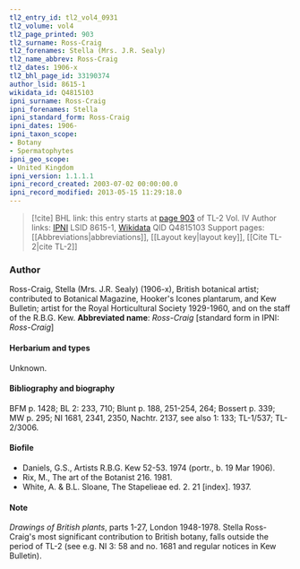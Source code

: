 ```yaml
---
tl2_entry_id: tl2_vol4_0931
tl2_volume: vol4
tl2_page_printed: 903
tl2_surname: Ross-Craig
tl2_forenames: Stella (Mrs. J.R. Sealy)
tl2_name_abbrev: Ross-Craig
tl2_dates: 1906-x
tl2_bhl_page_id: 33190374
author_lsid: 8615-1
wikidata_id: Q4815103
ipni_surname: Ross-Craig
ipni_forenames: Stella
ipni_standard_form: Ross-Craig
ipni_dates: 1906-
ipni_taxon_scope: 
- Botany
- Spermatophytes
ipni_geo_scope: 
- United Kingdom
ipni_version: 1.1.1.1
ipni_record_created: 2003-07-02 00:00:00.0
ipni_record_modified: 2013-05-15 11:29:18.0
---
```


> [!cite] BHL link: this entry starts at [page 903](https://www.biodiversitylibrary.org/page/33190374) of TL-2 Vol. IV
> Author links: [IPNI](https://www.ipni.org/a/8615-1) LSID 8615-1, [Wikidata](https://www.wikidata.org/wiki/Q4815103) QID Q4815103
> Support pages: [[Abbreviations|abbreviations]], [[Layout key|layout key]], [[Cite TL-2|cite TL-2]]

### Author

Ross-Craig, Stella (Mrs. J.R. Sealy) (1906-x), British botanical artist; contributed to Botanical Magazine, Hooker's Icones plantarum, and Kew Bulletin; artist for the Royal Horticultural Society 1929-1960, and on the staff of the R.B.G. Kew. 
**Abbreviated name**: *Ross-Craig* \[standard form in IPNI: *Ross-Craig*\]

#### Herbarium and types

Unknown.

#### Bibliography and biography

BFM p. 1428; BL 2: 233, 710; Blunt p. 188, 251-254, 264; Bossert p. 339; MW p. 295; NI 1681, 2341, 2350, Nachtr. 2137, see also 1: 133; TL-1/537; TL-2/3006.

#### Biofile

- Daniels, G.S., Artists R.B.G. Kew 52-53. 1974 (portr., b. 19 Mar 1906).
- Rix, M., The art of the Botanist 216. 1981.
- White, A. & B.L. Sloane, The Stapelieae ed. 2. 21 \[index\]. 1937.

#### Note

*Drawings of British plants*, parts 1-27, London 1948-1978. Stella Ross-Craig's most significant contribution to British botany, falls outside the period of TL-2 (see e.g. NI 3: 58 and no. 1681 and regular notices in Kew Bulletin).

